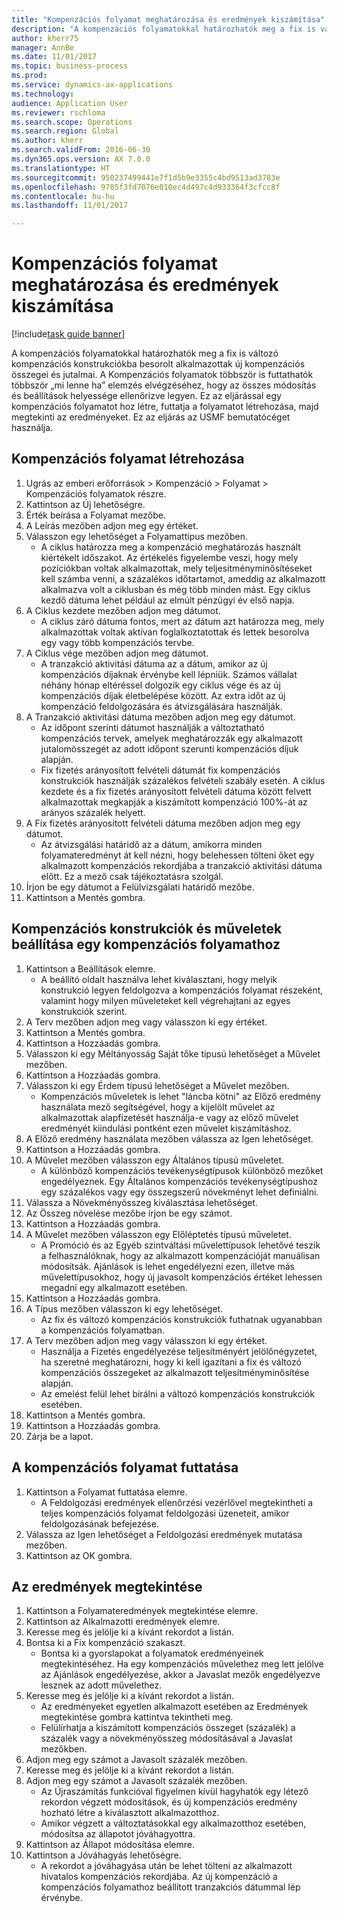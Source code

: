 ```yaml
--- 
title: "Kompenzációs folyamat meghatározása és eredmények kiszámítása"
description: "A kompenzációs folyamatokkal határozhatók meg a fix is változó kompenzációs konstrukciókba besorolt alkalmazottak új kompenzációs összegei és jutalmai."
author: kherr75
manager: AnnBe
ms.date: 11/01/2017
ms.topic: business-process
ms.prod: 
ms.service: dynamics-ax-applications
ms.technology: 
audience: Application User
ms.reviewer: rschloma
ms.search.scope: Operations
ms.search.region: Global
ms.author: kherr
ms.search.validFrom: 2016-06-30
ms.dyn365.ops.version: AX 7.0.0
ms.translationtype: HT
ms.sourcegitcommit: 950237499441e7f1d5b9e3355c4bd9513ad3783e
ms.openlocfilehash: 9705f3fd7076e010ec4d497c4d933364f3cfcc8f
ms.contentlocale: hu-hu
ms.lasthandoff: 11/01/2017

---
```

# <a name="define-compensation-process-and-calculate-results"></a>Kompenzációs folyamat meghatározása és eredmények kiszámítása

[!include[task guide banner](../../includes/task-guide-banner.md)]

A kompenzációs folyamatokkal határozhatók meg a fix is változó kompenzációs konstrukciókba besorolt alkalmazottak új kompenzációs összegei és jutalmai. A Kompenzációs folyamatok többször is futtathatók többször „mi lenne ha” elemzés elvégzéséhez, hogy az összes módosítás és beállítások helyessége ellenőrizve legyen. Ez az eljárással egy kompenzációs folyamatot hoz létre, futtatja a folyamatot létrehozása, majd megtekinti az eredményeket. Ez az eljárás az USMF bemutatócéget használja.


## <a name="create-a-compensation-process"></a>Kompenzációs folyamat létrehozása
1. Ugrás az emberi erőforrások > Kompenzáció > Folyamat > Kompenzációs folyamatok részre.
2. Kattintson az Új lehetőségre.
3. Érték beírása a Folyamat mezőbe.
4. A Leírás mezőben adjon meg egy értéket.
5. Válasszon egy lehetőséget a Folyamattípus mezőben.
    * A ciklus határozza meg a kompenzáció meghatározás használt kiértékelt időszakot. Az értékelés figyelembe veszi, hogy mely pozíciókban voltak alkalmazottak, mely teljesítményminősítéseket kell számba venni, a százalékos időtartamot, ameddig az alkalmazott alkalmazva volt a ciklusban és még több minden mást. Egy ciklus kezdő dátuma lehet például az elmúlt pénzügyi év első napja.  
6. A Ciklus kezdete mezőben adjon meg dátumot.
    * A ciklus záró dátuma fontos, mert az dátum azt határozza meg, mely alkalmazottak voltak aktívan foglalkoztatottak és lettek besorolva egy vagy több kompenzációs tervbe.  
7. A Ciklus vége mezőben adjon meg dátumot.
    * A tranzakció aktivitási dátuma az a dátum, amikor az új kompenzációs díjaknak érvénybe kell lépniük. Számos vállalat néhány hónap eltéréssel dolgozik egy ciklus vége és az új kompenzációs díjak életbelépése között. Az extra időt az új kompenzáció feldolgozására és átvizsgálására használják.  
8. A Tranzakció aktivitási dátuma mezőben adjon meg egy dátumot.
    * Az időpont szerinti dátumot használják a változtatható kompenzációs tervek, amelyek meghatározzák egy alkalmazott jutalomösszegét az adott időpont szerunti kompenzációs díjuk alapján.  
    * Fix fizetés arányosított felvételi dátumát fix kompenzációs konstrukciók használják százalékos felvételi szabály esetén.  A ciklus kezdete és a fix fizetés arányosított felvételi dátuma között felvett alkalmazottak megkapják a kiszámított kompenzáció 100%-át az arányos százalék helyett.  
9. A Fix fizetés arányosított felvételi dátuma mezőben adjon meg egy dátumot.
    * Az átvizsgálási határidő az a dátum, amikorra minden folyamateredményt át kell nézni, hogy belehessen tölteni őket egy alkalmazott kompenzációs rekordjába a tranzakció aktivitási dátuma előtt. Ez a mező csak tájékoztatásra szolgál.  
10. Írjon be egy dátumot a Felülvizsgálati határidő mezőbe.
11. Kattintson a Mentés gombra.

## <a name="setup-the-compensation-plans-and-actions-for-a-compensation-process"></a>Kompenzációs konstrukciók és műveletek beállítása egy kompenzációs folyamathoz
1. Kattintson a Beállítások elemre.
    * A beállító oldalt használva lehet kiválasztani, hogy melyik konstrukció legyen feldolgozva a kompenzációs folyamat részeként, valamint hogy milyen műveleteket kell végrehajtani az egyes konstrukciók szerint.  
2. A Terv mezőben adjon meg vagy válasszon ki egy értéket.
3. Kattintson a Mentés gombra.
4. Kattintson a Hozzáadás gombra.
5. Válasszon ki egy Méltányosság Saját tőke típusú lehetőséget a Művelet mezőben.
6. Kattintson a Hozzáadás gombra.
7. Válasszon ki egy Érdem típusú lehetőséget a Művelet mezőben.
    * Kompenzációs műveletek is lehet "láncba kötni" az Előző eredmény használata mező segítségével, hogy a kijelölt művelet az alkalmazottak alapfizetését használja-e vagy az előző művelet eredményét kiindulási pontként ezen művelet kiszámításhoz.  
8. A Előző eredmény használata mezőben válassza az Igen lehetőséget.
9. Kattintson a Hozzáadás gombra.
10. A Művelet mezőben válasszon egy Általános típusú műveletet.
    * A különböző kompenzációs tevékenységtípusok különböző mezőket engedélyeznek. Egy Általános kompenzációs tevékenységtípushoz egy százalékos vagy egy összegszerű növekményt lehet definiálni.  
11. Válassza a Növekményösszeg kiválasztása lehetőséget.
12. Az Összeg növelése mezőbe írjon be egy számot.
13. Kattintson a Hozzáadás gombra.
14. A Művelet mezőben válasszon egy Előléptetés típusú műveletet.
    * A Promóció és az Egyéb szintváltási művelettípusok lehetővé teszik a felhasználóknak, hogy az alkalmazott kompenzációját manuálisan módosítsák. Ajánlások is lehet engedélyezni ezen, illetve más művelettípusokhoz, hogy új javasolt kompenzációs értéket lehessen megadni egy alkalmazott esetében.  
15. Kattintson a Hozzáadás gombra.
16. A Típus mezőben válasszon ki egy lehetőséget.
    * Az fix és változó kompenzációs konstrukciók futhatnak ugyanabban a kompenzációs folyamatban.  
17. A Terv mezőben adjon meg vagy válasszon ki egy értéket.
    * Használja a Fizetés engedélyezése teljesítményért jelölőnégyzetet, ha szeretné meghatározni, hogy ki kell igazítani a fix és változó kompenzációs összegeket az alkalmazott teljesítményminősítése alapján.  
    * Az emelést felül lehet bírálni a változó kompenzációs konstrukciók esetében.  
18. Kattintson a Mentés gombra.
19. Kattintson a Hozzáadás gombra.
20. Zárja be a lapot.

## <a name="run-the-compensation-process"></a>A kompenzációs folyamat futtatása
1. Kattintson a Folyamat futtatása elemre.
    * A Feldolgozási eredmények ellenőrzési vezérlővel megtekintheti a teljes kompenzációs folyamat feldolgozási üzeneteit, amikor feldolgozásának befejezése.  
2. Válassza az Igen lehetőséget a Feldolgozási eredmények mutatása mezőben.
3. Kattintson az OK gombra.

## <a name="view-the-results"></a>Az eredmények megtekintése
1. Kattintson a Folyamateredmények megtekintése elemre.
2. Kattintson az Alkalmazotti eredmények elemre.
3. Keresse meg és jelölje ki a kívánt rekordot a listán.
4. Bontsa ki a Fix kompenzáció szakaszt.
    * Bontsa ki a gyorslapokat a folyamatok eredményeinek megtekintéséhez. Ha egy kompenzációs művelethez meg lett jelölve az Ajánlások engedélyezése, akkor a Javaslat mezők engedélyezve lesznek az adott művelethez.  
5. Keresse meg és jelölje ki a kívánt rekordot a listán.
    * Az eredményeket egyetlen alkalmazott esetében az Eredmények megtekintése gombra kattintva tekintheti meg.  
    * Felülírhatja a kiszámított kompenzációs összeget (százalék) a százalék vagy a növekményösszeg módosításával a Javaslat mezőkben.  
6. Adjon meg egy számot a Javasolt százalék mezőben.
7. Keresse meg és jelölje ki a kívánt rekordot a listán.
8. Adjon meg egy számot a Javasolt százalék mezőben.
    * Az Újraszámítás funkcióval figyelmen kívül hagyhatók egy létező rekordon végzett módosítások, és új kompenzációs eredmény hozható létre a kiválasztott alkalmazotthoz.  
    * Amikor végzett a változtatásokkal egy alkalmazotthoz esetében, módosítsa az állapotot jóváhagyottra.  
9. Kattintson az Állapot módosítása elemre.
10. Kattintson a Jóváhagyás lehetőségre.
    * A rekordot a jóváhagyása után be lehet tölteni az alkalmazott hivatalos kompenzációs rekordjába. Az új kompenzáció a kompenzációs folyamathoz beállított tranzakciós dátummal lép érvénybe.  


